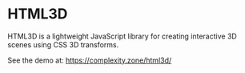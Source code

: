 # HTML3D
HTML3D is a lightweight JavaScript library for creating interactive 3D scenes using CSS 3D transforms.

See the demo at: https://complexity.zone/html3d/
